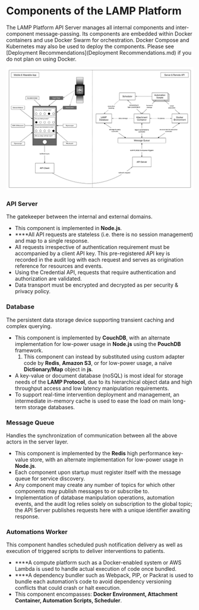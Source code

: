 # Components of the LAMP Platform

The LAMP Platform API Server manages all internal components and inter-component message-passing. Its components are embedded within Docker containers and use Docker Swarm for orchestration. Docker Compose and Kubernetes may also be used to deploy the components. Please see [Deployment Recommendations](Deployment Recommendations.md) if you do not plan on using Docker.

![](../assets/Platform_Overview.png)

### **API Server**

The gatekeeper between the internal and external domains.

- This component is implemented in **Node.js**.
- ****All API requests are stateless (i.e. there is no session management) and map to a single response.
- All requests irrespective of authentication requirement must be accompanied by a client API key. This pre-registered API key is recorded in the audit log with each request and serves as origination reference for resources and events.
- Using the Credential API, requests that require authentication and authorization are validated.
- Data transport must be encrypted and decrypted as per security & privacy policy.

### **Database**

The persistent data storage device supporting transient caching and complex querying.

- This component is implemented by **CouchDB**, with an alternate implementation for low-power usage in **Node.js** using the **PouchDB** framework.
    1. This component can instead by substituted using custom adapter code by **Redis**, **Amazon S3**, or for low-power usage, a naïve **Dictionary/Map** object in **js**.
- A key-value or document database (noSQL) is most ideal for storage needs of the **LAMP Protocol**, due to its hierarchical object data and high throughput access and low latency manipulation requirements.
- To support real-time intervention deployment and management, an intermediate in-memory cache is used to ease the load on main long-term storage databases.

### **Message Queue**

Handles the synchronization of communication between all the above actors in the server layer.

- This component is implemented by the **Redis** high performance key-value store, with an alternate implementation for low-power usage in **Node.js**.
- Each component upon startup must register itself with the message queue for service discovery.
- Any component may create any number of topics for which other components may publish messages to or subscribe to.
- Implementation of database manipulation operations, automation events, and the audit log relies solely on subscription to the global topic; the API Server publishes requests here with a unique identifier awaiting response.

### **Automations Worker**

This component handles scheduled push notification delivery as well as execution of triggered scripts to deliver interventions to patients.

- ****A compute platform such as a Docker-enabled system or AWS Lambda is used to handle actual execution of code once bundled.
- ****A dependency bundler such as Webpack, PIP, or Packrat is used to bundle each automation’s code to avoid dependency versioning conflicts that could crash or halt execution.
- This component encompasses: **Docker Environment, Attachment Container, Automation Scripts, Scheduler**.